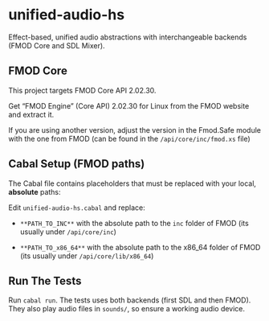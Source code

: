 # unified-audio-hs

Effect-based, unified audio abstractions with interchangeable backends (FMOD Core and SDL Mixer).

## FMOD Core
This project targets FMOD Core API 2.02.30.

Get “FMOD Engine” (Core API) 2.02.30 for Linux from the FMOD website and extract it.

If you are using another version, adjust the version in the Fmod.Safe module with the one from FMOD (can be found in the `/api/core/inc/fmod.xs` file)

## Cabal Setup (FMOD paths)
The Cabal file contains placeholders that must be replaced with your local, **absolute** paths:

Edit `unified-audio-hs.cabal` and replace:

- `**PATH_TO_INC**` with the absolute path to the `inc` folder of FMOD (its usually under `/api/core/inc`)

- `**PATH_TO_x86_64**` with the absolute path to the x86_64 folder of FMOD (its usually under `/api/core/lib/x86_64`)


## Run The Tests
Run `cabal run`.
The tests uses both backends (first SDL and then FMOD). They also play audio files in `sounds/`, so ensure a working audio device.
